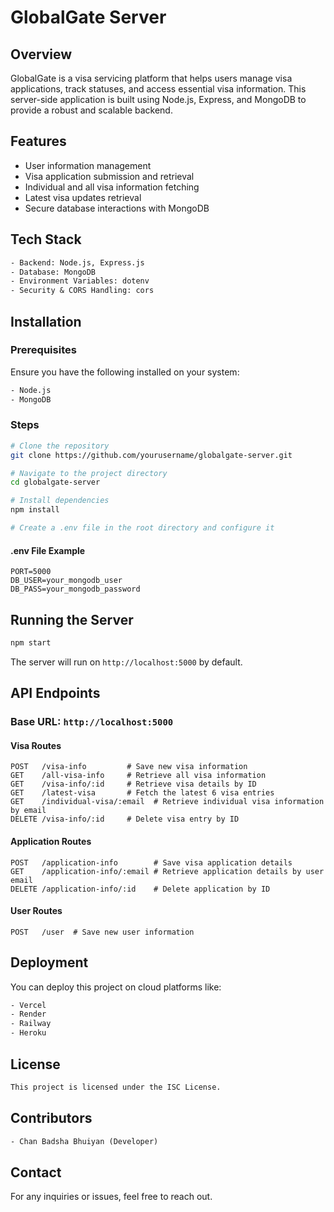 # GlobalGate Server

## Overview
GlobalGate is a visa servicing platform that helps users manage visa applications, track statuses, and access essential visa information. This server-side application is built using Node.js, Express, and MongoDB to provide a robust and scalable backend.

## Features
- User information management
- Visa application submission and retrieval
- Individual and all visa information fetching
- Latest visa updates retrieval
- Secure database interactions with MongoDB

## Tech Stack
```txt
- Backend: Node.js, Express.js
- Database: MongoDB
- Environment Variables: dotenv
- Security & CORS Handling: cors
```

## Installation
### Prerequisites
Ensure you have the following installed on your system:
```txt
- Node.js
- MongoDB
```

### Steps
```sh
# Clone the repository
git clone https://github.com/yourusername/globalgate-server.git

# Navigate to the project directory
cd globalgate-server

# Install dependencies
npm install

# Create a .env file in the root directory and configure it
```

#### .env File Example
```env
PORT=5000
DB_USER=your_mongodb_user
DB_PASS=your_mongodb_password
```

## Running the Server
```sh
npm start
```
The server will run on `http://localhost:5000` by default.

## API Endpoints
### Base URL: `http://localhost:5000`
#### Visa Routes
```http
POST   /visa-info         # Save new visa information
GET    /all-visa-info     # Retrieve all visa information
GET    /visa-info/:id     # Retrieve visa details by ID
GET    /latest-visa       # Fetch the latest 6 visa entries
GET    /individual-visa/:email  # Retrieve individual visa information by email
DELETE /visa-info/:id     # Delete visa entry by ID
```

#### Application Routes
```http
POST   /application-info        # Save visa application details
GET    /application-info/:email # Retrieve application details by user email
DELETE /application-info/:id    # Delete application by ID
```

#### User Routes
```http
POST   /user  # Save new user information
```

## Deployment
You can deploy this project on cloud platforms like:
```txt
- Vercel
- Render
- Railway
- Heroku
```

## License
```txt
This project is licensed under the ISC License.
```

## Contributors
```txt
- Chan Badsha Bhuiyan (Developer)
```

## Contact
For any inquiries or issues, feel free to reach out.

